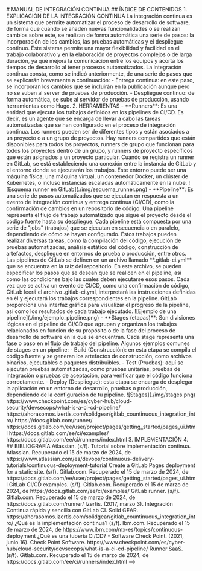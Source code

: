 <!--->
# MANUAL DE INTEGRACIÓN CONTINUA

## ÍNDICE DE CONTENIDOS

1. EXPLICACIÓN DE LA INTEGRACIÓN CONTINUA

La integración continua es un sistema que permite automatizar el proceso de desarrollo de software, de forma que cuando se añaden nuevas funcionalidades o se realizan cambios sobre este, se realizan de forma automática una serie de pasos: la incorporación de los cambios, las pruebas automáticas y el despliegue continuo.
Este sistema permite una mayor flexibilidad y facilidad en el trabajo colaborativo y en la elaboración de proyectos complejos o de larga duración, ya que mejora la comunicación entre los equipos y acorta los tiempos de desarrollo al tener procesos automatizados.

La integración continua consta, como se indicó anteriormente, de una serie de pasos que se explicarán brevemente a continuación:

- Entrega continua: en este paso, se incorporan los cambios que se incluirán en la publicación aunque pero no se suben al server de pruebas de producción.

- Despliegue continuo: de forma automática, se sube al servidor de pruebas de producción, usando herramientas como Hugo. 

2. HERRAMIENTAS

- **Runners**:
  Es una entidad que ejecuta los trabajos definidos en los pipelines de CI/CD. Es decir, es un agente que se encarga de llevar a cabo las tareas automatizadas que se han configurado en el proceso de integración continua.

Los runners pueden ser de diferentes tipos y están asociados a un proyecto o a un grupo de proyectos. Hay runners compartidos que están disponibles para todos los proyectos, runners de grupo que funcionan para todos los proyectos dentro de un grupo, y runners de proyecto específicos que están asignados a un proyecto particular.

Cuando se registra un runner en GitLab, se está estableciendo una conexión entre la instancia de GitLab y el entorno donde se ejecutarán los trabajos. Este entorno puede ser una máquina física, una máquina virtual, un contenedor Docker, un clúster de Kubernetes, o incluso instancias escaladas automáticamente en la nube.

![Esquema runner en GitLab](./img/esquema_runner.png)

- **Pipeline**:
  Es una serie de pasos automatizados que se ejecutan en respuesta a un evento de integración continua y entrega continua (CI/CD), como la confirmación de cambios en un repositorio de código. Una pipeline representa el flujo de trabajo automatizado que sigue el proyecto desde el código fuente hasta su despliegue.

Cada pipeline está compuesta por una serie de "jobs" (trabajos) que se ejecutan en secuencia o en paralelo, dependiendo de cómo se hayan configurado. Estos trabajos pueden realizar diversas tareas, como la compilación del código, ejecución de pruebas automatizadas, análisis estático del código, construcción de artefactos, despliegue en entornos de prueba o producción, entre otros.

Las pipelines de GitLab se definen en un archivo llamado **.gitlab-ci.yml** que se encuentra en la raíz del repositorio. En este archivo, se pueden especificar los pasos que se desean que se realicen en el pipeline, así como las condiciones bajo las cuales deben ejecutarse esos pasos.

Cada vez que se activa un evento de CI/CD, como una confirmación de código, GitLab leerá el archivo .gitlab-ci.yml, interpretará las instrucciones definidas en él y ejecutará los trabajos correspondientes en la pipeline. GitLab proporciona una interfaz gráfica para visualizar el progreso de la pipeline, así como los resultados de cada trabajo ejecutado.

![Ejemplo de una pipeline](./img/ejemplo_pipeline.png)

- **Stages (etapas)**:
  Son divisiones lógicas en el pipeline de CI/CD que agrupan y organizan los trabajos relacionados en función de su propósito o de la fase del proceso de desarrollo de software en la que se encuentran. Cada stage representa una fase o paso en el flujo de trabajo del pipeline.

Algunos ejemplos comunes de stages en un pipeline:

- Build (Construcción): en esta etapa se compila el código fuente y se generan los artefactos de construcción, como archivos binarios, ejecutables o paquetes distribuibles.

- Test (Pruebas): aquí se ejecutan pruebas automatizadas, como pruebas unitarias, pruebas de integración o pruebas de aceptación, para verificar que el código funciona correctamente.

- Deploy (Despliegue): esta etapa se encarga de desplegar la aplicación en un entorno de desarrollo, pruebas o producción, dependiendo de la configuración de tu pipeline.

![Stages](./img/stages.png)

https://www.checkpoint.com/es/cyber-hub/cloud-security/devsecops/what-is-a-ci-cd-pipeline/
https://ahorasomos.izertis.com/solidgear/gitlab_countinuous_integration_intro/
https://docs.gitlab.com/runner/
https://docs.gitlab.com/ee/user/project/pages/getting_started/pages_ui.html
https://docs.gitlab.com/ee/ci/examples/
https://docs.gitlab.com/ee/ci/runners/index.html

3. IMPLEMENTACIÓN



4. ## BIBLIOGRAFÍA

Atlassian. (s/f). Tutorial sobre implementación continua. Atlassian. Recuperado el 15 de marzo de 2024, de https://www.atlassian.com/es/devops/continuous-delivery-tutorials/continuous-deployment-tutorial

Create a GitLab Pages deployment for a static site. (s/f). Gitlab.com. Recuperado el 15 de marzo de 2024, de https://docs.gitlab.com/ee/user/project/pages/getting_started/pages_ui.html

GitLab CI/CD examples. (s/f). Gitlab.com. Recuperado el 15 de marzo de 2024, de https://docs.gitlab.com/ee/ci/examples/

GitLab runner. (s/f). Gitlab.com. Recuperado el 15 de marzo de 2024, de https://docs.gitlab.com/runner/

Izertis. (2017, marzo 3). Integración Continua rápida y sencilla con GitLab CI. Solid GEAR. https://ahorasomos.izertis.com/solidgear/gitlab_countinuous_integration_intro/

¿Qué es la implementación continua? (s/f). Ibm.com. Recuperado el 15 de marzo de 2024, de https://www.ibm.com/mx-es/topics/continuous-deployment

¿Qué es una tubería CI/CD? - Software Check Point. (2021, junio 16). Check Point Software. https://www.checkpoint.com/es/cyber-hub/cloud-security/devsecops/what-is-a-ci-cd-pipeline/

Runner SaaS. (s/f). Gitlab.com. Recuperado el 15 de marzo de 2024, de https://docs.gitlab.com/ee/ci/runners/index.html
-->